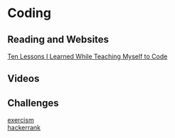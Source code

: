 # Coding

## Reading and Websites
[Ten Lessons I Learned While Teaching Myself to Code](https://tim.blog/2019/03/21/learn-to-code/?utm_source=convertkit&utm_medium=convertkit&utm_campaign=5bf "Ten Lessons I Learned While Teaching Myself to Code")

## Videos


## Challenges
[exercism](https://exercism.io/ "exercsism.io")  
[hackerrank](https://www.hackerrank.com/ "Hackerrank")
